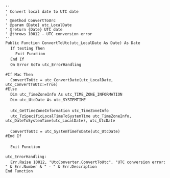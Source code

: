 &nbsp;  &nbsp;  &nbsp;  &nbsp;  
`''`  
`' Convert local date to UTC date`  
`'`  
`' @method ConvertToUrc`  
`' @param {Date} utc_LocalDate`  
`' @return {Date} UTC date`  
`' @throws 10012 - UTC conversion error`  
`''`  
`Public Function ConvertToUtc(utc_LocalDate As Date) As Date`  
&nbsp;&nbsp;&nbsp;&nbsp;`If testing Then`  
&nbsp;&nbsp;&nbsp;&nbsp;&nbsp;&nbsp;&nbsp;&nbsp;`Exit Function`  
&nbsp;&nbsp;&nbsp;&nbsp;`End If`  
&nbsp;&nbsp;&nbsp;&nbsp;`On Error GoTo utc_ErrorHandling`  
&nbsp;  &nbsp;  &nbsp;  &nbsp;  
`#If Mac Then`  
&nbsp;&nbsp;&nbsp;&nbsp;`ConvertToUtc = utc_ConvertDate(utc_LocalDate, utc_ConvertToUtc:=True)`  
`#Else`  
&nbsp;&nbsp;&nbsp;&nbsp;`Dim utc_TimeZoneInfo As utc_TIME_ZONE_INFORMATION`  
&nbsp;&nbsp;&nbsp;&nbsp;`Dim utc_UtcDate As utc_SYSTEMTIME`  
&nbsp;  &nbsp;  &nbsp;  &nbsp;  
&nbsp;&nbsp;&nbsp;&nbsp;`utc_GetTimeZoneInformation utc_TimeZoneInfo`  
&nbsp;&nbsp;&nbsp;&nbsp;`utc_TzSpecificLocalTimeToSystemTime utc_TimeZoneInfo, utc_DateToSystemTime(utc_LocalDate), utc_UtcDate`  
&nbsp;  &nbsp;  &nbsp;  &nbsp;  
&nbsp;&nbsp;&nbsp;&nbsp;`ConvertToUtc = utc_SystemTimeToDate(utc_UtcDate)`  
`#End If`  
&nbsp;  &nbsp;  &nbsp;  &nbsp;  
&nbsp;&nbsp;&nbsp;&nbsp;`Exit Function`  
&nbsp;  &nbsp;  &nbsp;  &nbsp;  
`utc_ErrorHandling:`  
&nbsp;&nbsp;&nbsp;&nbsp;`Err.Raise 10012, "UtcConverter.ConvertToUtc", "UTC conversion error: " & Err.Number & " - " & Err.Description`  
`End Function`  

